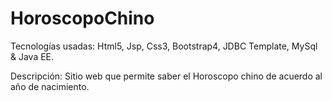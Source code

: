 # HoroscopoChino
Tecnologías usadas: Html5, Jsp, Css3, Bootstrap4, JDBC Template, MySql & Java EE.

Descripción: Sitio web que permite saber el Horoscopo chino de acuerdo al año de nacimiento.
